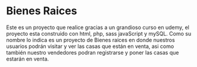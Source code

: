# Bienes Raices

Este es un proyecto que realice gracias a un grandioso curso en udemy, el proyecto esta construido con html, php, sass javaScript y mySQL. Como su nombre lo indica es un proyecto de Bienes raices en donde nuestros usuarios podrán visitar y ver las casas que están en venta, asi como también nuestro vendedores podran registrarse y poner las casas que estarán en venta.
